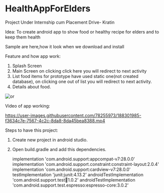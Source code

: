 # HealthAppForElders
Project Under Internship cum Placement Drive- Kratin

Idea: To create android app to show food or healthy recipe for elders and to keep them health

Sample are here,how it look when we download and install

Feature and how app work:
1) Splash Screen
2) Main Screen on clicking click here you will redirect to next activity
3) List food items for prototype have used static one(not created database), on clicking one out of list you will redirect to next activity.
4) Details about food.

![or](https://user-images.githubusercontent.com/78255973/188302237-a9d33b5c-a6a7-48f8-98a8-ecd3e0909cfe.jpg)

Video of app working:

https://user-images.githubusercontent.com/78255973/188301985-f3634c7e-7567-4c2c-8da8-8da45bea8388.mp4

Steps to have this project:
1) Create new project in android studio.
2) Open build.gradle and add this dependencies.
   
    implementation 'com.android.support:appcompat-v7:28.0.0'
    implementation 'com.android.support.constraint:constraint-layout:2.0.4'
    implementation 'com.android.support:cardview-v7:28.0.0'
    testImplementation 'junit:junit:4.13.2'
    androidTestImplementation 'com.android.support.test:runner:1.0.2'
    androidTestImplementation 'com.android.support.test.espresso:espresso-core:3.0.2'
